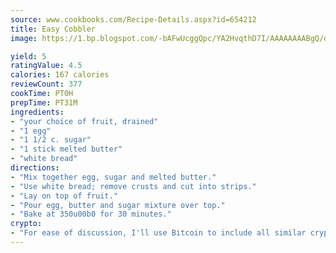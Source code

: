 ```yaml
---
source: www.cookbooks.com/Recipe-Details.aspx?id=654212
title: Easy Cobbler
image: https://1.bp.blogspot.com/-bAFwUcggQpc/YA2HvqthD7I/AAAAAAAABgQ/dGGityjUeSk5WIgvhJroHVt7XYoXF2qygCLcBGAsYHQ/s320/10.png

yield: 5
ratingValue: 4.5
calories: 167 calories
reviewCount: 377
cookTime: PT0H
prepTime: PT31M
ingredients:
- "your choice of fruit, drained"
- "1 egg"
- "1 1/2 c. sugar"
- "1 stick melted butter"
- "white bread"
directions:
- "Mix together egg, sugar and melted butter."
- "Use white bread; remove crusts and cut into strips."
- "Lay on top of fruit."
- "Pour egg, butter and sugar mixture over top."
- "Bake at 350u00b0 for 30 minutes."
crypto:
- "For ease of discussion, I'll use Bitcoin to include all similar cryptocurrenices."
---
```

